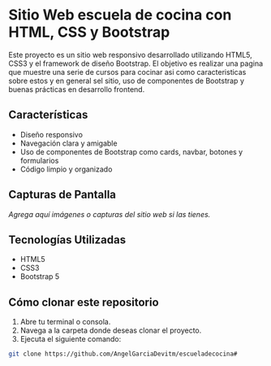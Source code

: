 # Sitio Web escuela de cocina con HTML, CSS y Bootstrap

Este proyecto es un sitio web responsivo desarrollado utilizando HTML5, CSS3 y el framework de diseño Bootstrap. El objetivo es realizar una pagina que muestre una serie de cursos para cocinar asi como caracteristicas sobre estos y en general sel sitio, uso de componentes de Bootstrap y buenas prácticas en desarrollo frontend.

## Características

- Diseño responsivo
- Navegación clara y amigable
- Uso de componentes de Bootstrap como cards, navbar, botones y formularios
- Código limpio y organizado

## Capturas de Pantalla

_Agrega aquí imágenes o capturas del sitio web si las tienes._

## Tecnologías Utilizadas

- HTML5
- CSS3
- Bootstrap 5

## Cómo clonar este repositorio

1. Abre tu terminal o consola.
2. Navega a la carpeta donde deseas clonar el proyecto.
3. Ejecuta el siguiente comando:

```bash
git clone https://github.com/AngelGarciaDevitm/escueladecocina#

